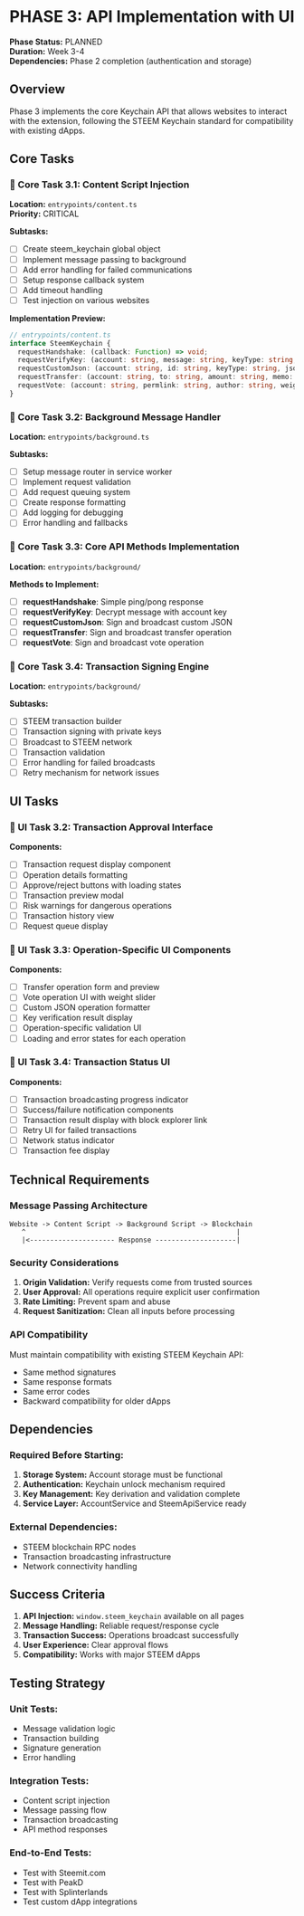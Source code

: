 # PHASE 3: API Implementation with UI

**Phase Status:** PLANNED  
**Duration:** Week 3-4  
**Dependencies:** Phase 2 completion (authentication and storage)  

## Overview

Phase 3 implements the core Keychain API that allows websites to interact with the extension, following the STEEM Keychain standard for compatibility with existing dApps.

## Core Tasks

### 🔧 Core Task 3.1: Content Script Injection
**Location:** `entrypoints/content.ts`  
**Priority:** CRITICAL  

**Subtasks:**
- [ ] Create steem_keychain global object
- [ ] Implement message passing to background
- [ ] Add error handling for failed communications
- [ ] Setup response callback system
- [ ] Add timeout handling
- [ ] Test injection on various websites

**Implementation Preview:**
```typescript
// entrypoints/content.ts
interface SteemKeychain {
  requestHandshake: (callback: Function) => void;
  requestVerifyKey: (account: string, message: string, keyType: string, callback: Function) => void;
  requestCustomJson: (account: string, id: string, keyType: string, json: object, displayName: string, callback: Function) => void;
  requestTransfer: (account: string, to: string, amount: string, memo: string, currency: string, callback: Function, enforce?: boolean) => void;
  requestVote: (account: string, permlink: string, author: string, weight: number, callback: Function) => void;
}
```

### 🔧 Core Task 3.2: Background Message Handler
**Location:** `entrypoints/background.ts`  

**Subtasks:**
- [ ] Setup message router in service worker
- [ ] Implement request validation
- [ ] Add request queuing system
- [ ] Create response formatting
- [ ] Add logging for debugging
- [ ] Error handling and fallbacks

### 🔧 Core Task 3.3: Core API Methods Implementation
**Location:** `entrypoints/background/`  

**Methods to Implement:**
- [ ] **requestHandshake**: Simple ping/pong response
- [ ] **requestVerifyKey**: Decrypt message with account key
- [ ] **requestCustomJson**: Sign and broadcast custom JSON
- [ ] **requestTransfer**: Sign and broadcast transfer operation
- [ ] **requestVote**: Sign and broadcast vote operation

### 🔧 Core Task 3.4: Transaction Signing Engine
**Location:** `entrypoints/background/`  

**Subtasks:**
- [ ] STEEM transaction builder
- [ ] Transaction signing with private keys
- [ ] Broadcast to STEEM network
- [ ] Transaction validation
- [ ] Error handling for failed broadcasts
- [ ] Retry mechanism for network issues

## UI Tasks

### 🎨 UI Task 3.2: Transaction Approval Interface
**Components:**
- [ ] Transaction request display component
- [ ] Operation details formatting
- [ ] Approve/reject buttons with loading states
- [ ] Transaction preview modal
- [ ] Risk warnings for dangerous operations
- [ ] Transaction history view
- [ ] Request queue display

### 🎨 UI Task 3.3: Operation-Specific UI Components
**Components:**
- [ ] Transfer operation form and preview
- [ ] Vote operation UI with weight slider
- [ ] Custom JSON operation formatter
- [ ] Key verification result display
- [ ] Operation-specific validation UI
- [ ] Loading and error states for each operation

### 🎨 UI Task 3.4: Transaction Status UI
**Components:**
- [ ] Transaction broadcasting progress indicator
- [ ] Success/failure notification components
- [ ] Transaction result display with block explorer link
- [ ] Retry UI for failed transactions
- [ ] Network status indicator
- [ ] Transaction fee display

## Technical Requirements

### Message Passing Architecture
```
Website -> Content Script -> Background Script -> Blockchain
   ^                                                    |
   |<--------------------- Response --------------------|
```

### Security Considerations
1. **Origin Validation:** Verify requests come from trusted sources
2. **User Approval:** All operations require explicit user confirmation
3. **Rate Limiting:** Prevent spam and abuse
4. **Request Sanitization:** Clean all inputs before processing

### API Compatibility
Must maintain compatibility with existing STEEM Keychain API:
- Same method signatures
- Same response formats
- Same error codes
- Backward compatibility for older dApps

## Dependencies

### Required Before Starting:
1. **Storage System:** Account storage must be functional
2. **Authentication:** Keychain unlock mechanism required
3. **Key Management:** Key derivation and validation complete
4. **Service Layer:** AccountService and SteemApiService ready

### External Dependencies:
- STEEM blockchain RPC nodes
- Transaction broadcasting infrastructure
- Network connectivity handling

## Success Criteria

1. **API Injection:** `window.steem_keychain` available on all pages
2. **Message Handling:** Reliable request/response cycle
3. **Transaction Success:** Operations broadcast successfully
4. **User Experience:** Clear approval flows
5. **Compatibility:** Works with major STEEM dApps

## Testing Strategy

### Unit Tests:
- Message validation logic
- Transaction building
- Signature generation
- Error handling

### Integration Tests:
- Content script injection
- Message passing flow
- Transaction broadcasting
- API method responses

### End-to-End Tests:
- Test with Steemit.com
- Test with PeakD
- Test with Splinterlands
- Test custom dApp integrations
